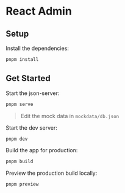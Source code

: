 # React Admin

## Setup

Install the dependencies:

```bash
pnpm install
```

## Get Started

Start the json-server:

```bash
pnpm serve
```

> Edit the mock data in `mockdata/db.json`

Start the dev server:

```bash
pnpm dev
```

Build the app for production:

```bash
pnpm build
```

Preview the production build locally:

```bash
pnpm preview
```
